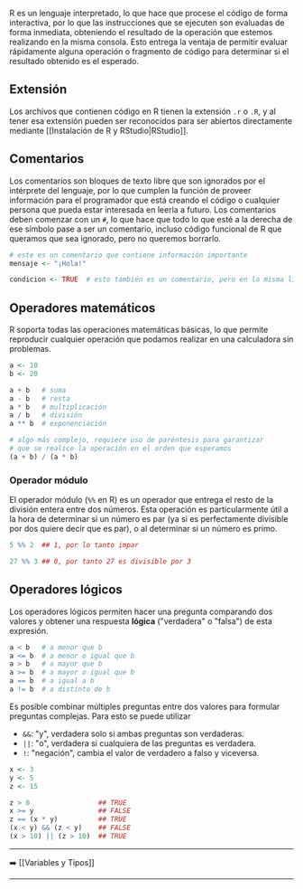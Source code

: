 R es un lenguaje interpretado, lo que hace que procese el código de forma interactiva, por lo que las instrucciones que se ejecuten son evaluadas de forma inmediata, obteniendo el resultado de la operación que estemos realizando en la misma consola. Esto entrega la ventaja de permitir evaluar rápidamente alguna operación o fragmento de código para determinar si el resultado obtenido es el esperado.

## Extensión
Los archivos que contienen código en R tienen la extensión `.r` o `.R`, y al tener esa extensión pueden ser reconocidos para ser abiertos directamente mediante [[Instalación de R y RStudio|RStudio]].

## Comentarios
Los comentarios son bloques de texto libre que son ignorados por el intérprete del lenguaje, por lo que cumplen la función de proveer información para el programador que está creando el código o cualquier persona que pueda estar interesada en leerla a futuro. Los comentarios deben comenzar con un `#`, lo que hace que todo lo que esté a la derecha de ese símbolo pase a ser un comentario, incluso código funcional de R que queramos que sea ignorado, pero no queremos borrarlo.
```r
# este es un comentario que contiene información importante
mensaje <- "¡Hola!"

condicion <- TRUE  # esto también es un comentario, pero en la misma línea
```

## Operadores matemáticos
R soporta todas las operaciones matemáticas básicas, lo que permite reproducir cualquier operación que podamos realizar en una calculadora sin problemas.
```r
a <- 10
b <- 20

a + b   # suma
a - b   # resta
a * b   # multiplicación
a / b   # división
a ** b  # exponenciación

# algo más complejo, requiere uso de paréntesis para garantizar
# que se realice la operación en el orden que esperamos
(a + b) / (a * b)
```

### Operador módulo
El operador módulo (`%%` en R) es un operador que entrega el resto de la división entera entre dos números. Esta operación es particularmente útil a la hora de determinar si un número es par (ya si es perfectamente divisible por dos quiere decir que es par), o al determinar si un número es primo.
```r
5 %% 2  ## 1, por lo tanto impar

27 %% 3 ## 0, por tanto 27 es divisible por 3
```

## Operadores lógicos
Los operadores lógicos permiten hacer una pregunta comparando dos valores y obtener una respuesta **lógica** ("verdadera" o "falsa") de esta expresión.
```r
a < b   # a menor que b
a <= b  # a menor o igual que b
a > b   # a mayor que b
a >= b  # a mayor o igual que b
a == b  # a igual a b
a != b  # a distinto de b
```
Es posible combinar múltiples preguntas entre dos valores para formular preguntas complejas. Para esto se puede utilizar
- `&&`: "y", verdadera solo si ambas preguntas son verdaderas.
- `||`: "o", verdadera si cualquiera de las preguntas es verdadera.
- `!`: "negación", cambia el valor de verdadero a falso y viceversa.
```r
x <- 3
y <- 5
z <- 15

z > 0                 ## TRUE
x >= y                ## FALSE
z == (x * y)          ## TRUE
(x < y) && (z < y)    ## FALSE
(x > 10) || (z > 10)  ## TRUE
```

---
➡️ [[Variables y Tipos]]

---